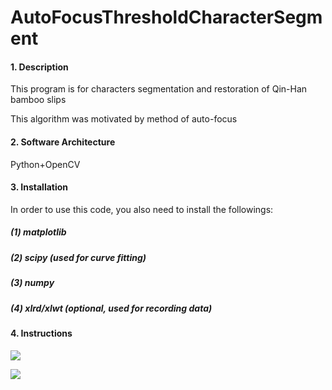 # AutoFocusThresholdCharacterSegment

#### 1. Description
This program is for characters segmentation and restoration of Qin-Han bamboo slips

This algorithm was motivated by method of auto-focus
#### 2. Software Architecture
Python+OpenCV

#### 3. Installation
In order to use this code, you also need to install the followings:

##### (1) matplotlib

##### (2) scipy (used for curve fitting)

##### (3) numpy

##### (4) xlrd/xlwt (optional, used for recording data)


#### 4. Instructions
![](https://gitee.com/cramkl_cjlu/auto-focus-threshold-character-segment/data/Image1.png)

![](https://gitee.com/cramkl_cjlu/auto-focus-threshold-character-segment/result/recoverd_img/recoverd_img-1.jpg)


